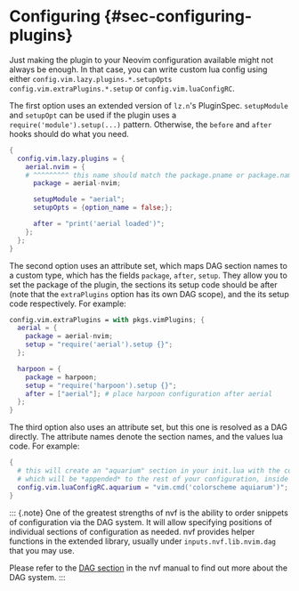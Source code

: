 # Configuring {#sec-configuring-plugins}

Just making the plugin to your Neovim configuration available might not always
be enough. In that case, you can write custom lua config using either
`config.vim.lazy.plugins.*.setupOpts` `config.vim.extraPlugins.*.setup` or
`config.vim.luaConfigRC`.

The first option uses an extended version of `lz.n`'s PluginSpec. `setupModule`
and `setupOpt` can be used if the plugin uses a `require('module').setup(...)`
pattern. Otherwise, the `before` and `after` hooks should do what you need.

```nix
{
  config.vim.lazy.plugins = {
    aerial.nvim = {
    # ^^^^^^^^^ this name should match the package.pname or package.name
      package = aerial-nvim;

      setupModule = "aerial";
      setupOpts = {option_name = false;};

      after = "print('aerial loaded')";
    };
  };
}
```

The second option uses an attribute set, which maps DAG section names to a
custom type, which has the fields `package`, `after`, `setup`. They allow you to
set the package of the plugin, the sections its setup code should be after (note
that the `extraPlugins` option has its own DAG scope), and the its setup code
respectively. For example:

```nix
config.vim.extraPlugins = with pkgs.vimPlugins; {
  aerial = {
    package = aerial-nvim;
    setup = "require('aerial').setup {}";
  };

  harpoon = {
    package = harpoon;
    setup = "require('harpoon').setup {}";
    after = ["aerial"]; # place harpoon configuration after aerial
  };
}
```

The third option also uses an attribute set, but this one is resolved as a DAG
directly. The attribute names denote the section names, and the values lua code.
For example:

```nix
{
  # this will create an "aquarium" section in your init.lua with the contents of your custom config
  # which will be *appended* to the rest of your configuration, inside your init.vim
  config.vim.luaConfigRC.aquarium = "vim.cmd('colorscheme aquiarum')";
}
```

<!-- deno-fmt-ignore-start -->

::: {.note}
One of the greatest strengths of nvf is the ability to order
snippets of configuration via the DAG system. It will allow specifying positions
of individual sections of configuration as needed. nvf provides helper functions
in the extended library, usually under `inputs.nvf.lib.nvim.dag` that you may
use.

Please refer to the [DAG section](/index.xhtml#ch-dag-entries) in the nvf manual
to find out more about the DAG system.
:::

<!-- deno-fmt-ignore-end -->

